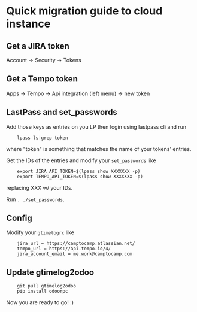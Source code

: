 # Quick migration guide to cloud instance


## Get a JIRA token

Account -> Security -> Tokens

## Get a Tempo token

Apps -> Tempo -> Api integration (left menu) -> new token


## LastPass and set_passwords

Add those keys as entries on you LP then login using lastpass cli and run

```
    lpass ls|grep token
```

where "token" is something that matches the name of your tokens' entries.

Get the IDs of the entries and modify your `set_passwords` like

```
    export JIRA_API_TOKEN=$(lpass show XXXXXXX -p)
    export TEMPO_API_TOKEN=$(lpass show XXXXXXX -p)
```

replacing XXX w/ your IDs.

Run `. ./set_passwords`.


## Config

Modify your `gtimelogrc` like

```
    jira_url = https://camptocamp.atlassian.net/
    tempo_url = https://api.tempo.io/4/
    jira_account_email = me.work@camptocamp.com
```
## Update gtimelog2odoo

```
    git pull gtimelog2odoo
    pip install odoorpc
```

Now you are ready to go! :)
